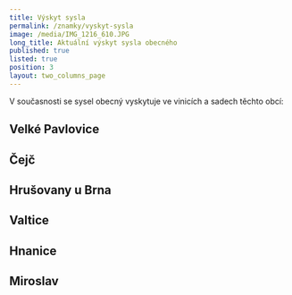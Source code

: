 ```yaml
---
title: Výskyt sysla
permalink: /znamky/vyskyt-sysla
image: /media/IMG_1216_610.JPG
long_title: Aktuální výskyt sysla obecného
published: true
listed: true
position: 3
layout: two_columns_page
---
```

V současnosti se sysel obecný vyskytuje ve vinicích a sadech těchto obcí:

## Velké Pavlovice

## Čejč

## Hrušovany u Brna

## Valtice

## Hnanice

## Miroslav
